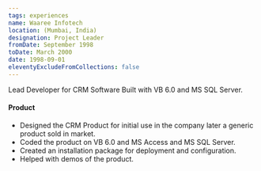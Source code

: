 ```yaml
---
tags: experiences
name: Waaree Infotech
location: (Mumbai, India)
designation: Project Leader
fromDate: September 1998
toDate: March 2000
date: 1998-09-01
eleventyExcludeFromCollections: false
---
```

Lead Developer for CRM Software Built with VB 6.0 and MS SQL Server.

#### Product

* Designed the CRM Product for initial use in the company later a generic product sold in market.
* Coded the product on VB 6.0 and MS Access and MS SQL Server.
* Created an installation package for deployment and configuration.
* Helped with demos of the product.
